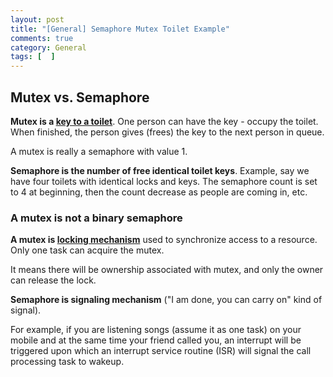 ```yaml
---
layout: post
title: "[General] Semaphore Mutex Toilet Example"
comments: true
category: General
tags: [  ]
---
```


## Mutex vs. Semaphore

__Mutex is a [key to a toilet](http://koti.mbnet.fi/niclasw/MutexSemaphore.html)__. One person can have the key - occupy the toilet. When finished, the person gives (frees) the key to the next person in queue. 

A mutex is really a semaphore with value 1. 

__Semaphore is the number of free identical toilet keys__. Example, say we have four toilets with identical locks and keys. The semaphore count is set to 4 at beginning, then the count decrease as people are coming in, etc. 

### A mutex is not a binary semaphore

__A mutex is [locking mechanism](http://www.geeksforgeeks.org/mutex-vs-semaphore/)__ used to synchronize access to a resource. Only one task can acquire the mutex. 

It means there will be ownership associated with mutex, and only the owner can release the lock.

__Semaphore is signaling mechanism__ ("I am done, you can carry on" kind of signal). 

For example, if you are listening songs (assume it as one task) on your mobile and at the same time your friend called you, an interrupt will be triggered upon which an interrupt service routine (ISR) will signal the call processing task to wakeup.



